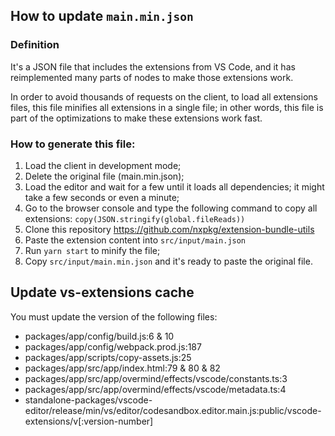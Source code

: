 ## How to update `main.min.json`

### Definition
It's a JSON file that includes the extensions from VS Code, and it has reimplemented many parts of nodes to make those extensions work. 

In order to avoid thousands of requests on the client, to load all extensions files, this file minifies all extensions in a single file; in other words, this file is part of the optimizations to make these extensions work fast.

### How to generate this file:
1. Load the client in development mode;
2. Delete the original file (main.min.json);
3. Load the editor and wait for a few until it loads all dependencies; it might take a few seconds or even a minute;
4. Go to the browser console and type the following command to copy all extensions: `copy(JSON.stringify(global.fileReads))`
5. Clone this repository https://github.com/nxpkg/extension-bundle-utils
6. Paste the extension content into `src/input/main.json`
7. Run `yarn start` to minify the file;
8. Copy `src/input/main.min.json` and it's ready to paste the original file.

## Update vs-extensions cache
You must update the version of the following files:
- packages/app/config/build.js:6 & 10
- packages/app/config/webpack.prod.js:187
- packages/app/scripts/copy-assets.js:25
- packages/app/src/app/index.html:79 & 80 & 82
- packages/app/src/app/overmind/effects/vscode/constants.ts:3
- packages/app/src/app/overmind/effects/vscode/metadata.ts:4
- standalone-packages/vscode-editor/release/min/vs/editor/codesandbox.editor.main.js:public/vscode-extensions/v[:version-number]